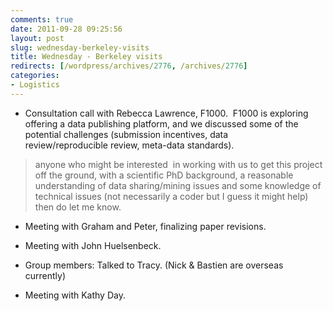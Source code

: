 ```yaml
---
comments: true
date: 2011-09-28 09:25:56
layout: post
slug: wednesday-berkeley-visits
title: Wednesday - Berkeley visits
redirects: [/wordpress/archives/2776, /archives/2776]
categories:
- Logistics
---
```



	
  * Consultation call with Rebecca Lawrence, F1000.  F1000 is exploring offering a data publishing platform, and we discussed some of the potential challenges (submission incentives, data review/reproducible review, meta-data standards).




> anyone who might be interested  in working with us to get this project off the ground, with a scientific PhD background, a reasonable understanding of data sharing/mining issues and some knowledge of technical issues (not necessarily a coder but I guess it might help) then do let me know.





	
  * Meeting with Graham and Peter, finalizing paper revisions.

	
  * Meeting with John Huelsenbeck.

	
  * Group members: Talked to Tracy. (Nick & Bastien are overseas currently)

	
  * Meeting with Kathy Day.



